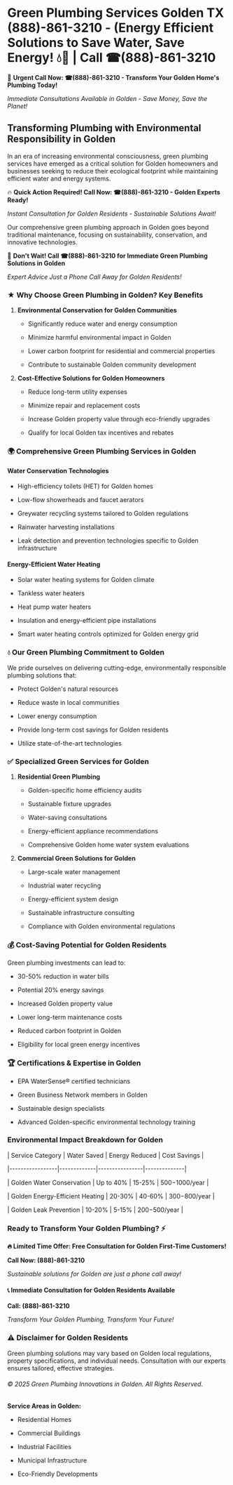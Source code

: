 # Green Plumbing Services Golden TX (888)-861-3210 - (Energy Efficient Solutions to Save Water, Save Energy! 💧🌿 | Call ☎(888)-861-3210

🚨 **Urgent Call Now: ☎(888)-861-3210 - Transform Your Golden Home's Plumbing Today!**
*Immediate Consultations Available in Golden - Save Money, Save the Planet!*

## Transforming Plumbing with Environmental Responsibility in Golden

In an era of increasing environmental consciousness, green plumbing services have emerged as a critical solution for Golden homeowners and businesses seeking to reduce their ecological footprint while maintaining efficient water and energy systems. 

🔥 **Quick Action Required! Call Now: ☎(888)-861-3210 - Golden Experts Ready!**
*Instant Consultation for Golden Residents - Sustainable Solutions Await!*

Our comprehensive green plumbing approach in Golden goes beyond traditional maintenance, focusing on sustainability, conservation, and innovative technologies.

🚨 **Don't Wait! Call ☎(888)-861-3210 for Immediate Green Plumbing Solutions in Golden**
*Expert Advice Just a Phone Call Away for Golden Residents!*

### ★ Why Choose Green Plumbing in Golden? Key Benefits

1. **Environmental Conservation for Golden Communities** 
   - Significantly reduce water and energy consumption
   - Minimize harmful environmental impact in Golden
   - Lower carbon footprint for residential and commercial properties
   - Contribute to sustainable Golden community development

2. **Cost-Effective Solutions for Golden Homeowners** 
   - Reduce long-term utility expenses
   - Minimize repair and replacement costs
   - Increase Golden property value through eco-friendly upgrades
   - Qualify for local Golden tax incentives and rebates

### 🌍 Comprehensive Green Plumbing Services in Golden

#### Water Conservation Technologies
- High-efficiency toilets (HET) for Golden homes
- Low-flow showerheads and faucet aerators
- Greywater recycling systems tailored to Golden regulations
- Rainwater harvesting installations
- Leak detection and prevention technologies specific to Golden infrastructure

#### Energy-Efficient Water Heating
- Solar water heating systems for Golden climate
- Tankless water heaters
- Heat pump water heaters
- Insulation and energy-efficient pipe installations
- Smart water heating controls optimized for Golden energy grid

### 💧 Our Green Plumbing Commitment to Golden

We pride ourselves on delivering cutting-edge, environmentally responsible plumbing solutions that:
- Protect Golden's natural resources
- Reduce waste in local communities
- Lower energy consumption
- Provide long-term cost savings for Golden residents
- Utilize state-of-the-art technologies

### ✅ Specialized Green Services for Golden

1. **Residential Green Plumbing**
   - Golden-specific home efficiency audits
   - Sustainable fixture upgrades
   - Water-saving consultations
   - Energy-efficient appliance recommendations
   - Comprehensive Golden home water system evaluations

2. **Commercial Green Solutions for Golden**
   - Large-scale water management
   - Industrial water recycling
   - Energy-efficient system design
   - Sustainable infrastructure consulting
   - Compliance with Golden environmental regulations

### 💰 Cost-Saving Potential for Golden Residents

Green plumbing investments can lead to:
- 30-50% reduction in water bills
- Potential 20% energy savings
- Increased Golden property value
- Lower long-term maintenance costs
- Reduced carbon footprint in Golden
- Eligibility for local green energy incentives

### 🏆 Certifications & Expertise in Golden

- EPA WaterSense® certified technicians
- Green Business Network members in Golden
- Sustainable design specialists
- Advanced Golden-specific environmental technology training

### Environmental Impact Breakdown for Golden

| Service Category | Water Saved | Energy Reduced | Cost Savings |
|-----------------|-------------|----------------|--------------|
| Golden Water Conservation | Up to 40% | 15-25% | $500-$1000/year |
| Golden Energy-Efficient Heating | 20-30% | 40-60% | $300-$800/year |
| Golden Leak Prevention | 10-20% | 5-15% | $200-$500/year |

### Ready to Transform Your Golden Plumbing? ⚡

**🔥 Limited Time Offer: Free Consultation for Golden First-Time Customers!**

**Call Now: (888)-861-3210**
*Sustainable solutions for Golden are just a phone call away!*

#### 📞 Immediate Consultation for Golden Residents Available

**Call: (888)-861-3210**
*Transform Your Golden Plumbing, Transform Your Future!*

### ⚠️ Disclaimer for Golden Residents

Green plumbing solutions may vary based on Golden local regulations, property specifications, and individual needs. Consultation with our experts ensures tailored, effective strategies.

###### © 2025 Green Plumbing Innovations in Golden. All Rights Reserved.

**Service Areas in Golden:** 
- Residential Homes
- Commercial Buildings
- Industrial Facilities
- Municipal Infrastructure
- Eco-Friendly Developments